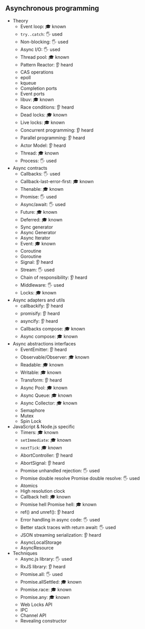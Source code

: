 ## Asynchronous programming

- Theory
  - Event loop: 🎓 known
  - `try..catch`: 🖐️ used
  - Non-blocking: 🖐️ used
  - Async I/O: 🖐️ used
  - Thread pool: 🎓 known
  - Pattern Reactor: 👂 heard
  - CAS operations
  - epoll
  - kqueue
  - Completion ports
  - Event ports
  - libuv: 🎓 known
  - Race conditions: 👂 heard
  - Dead locks: 🎓 known
  - Live locks: 🎓 known
  - Concurrent programming: 👂 heard
  - Parallel programming: 👂 heard
  - Actor Model: 👂 heard
  - Thread: 🎓 known
  - Process: 🖐️ used
- Async contracts
  - Callbacks: 🖐️ used
  - Callback-last-error-first: 🎓 known
  - Thenable: 🎓 known
  - Promise: 🖐️ used
  - Async/await: 🖐️ used
  - Future: 🎓 known
  - Deferred: 🎓 known
  - Sync generator
  - Async Generator
  - Async Iterator
  - Event: 🎓 known
  - Coroutine
  - Goroutine
  - Signal: 👂 heard
  - Stream: 🖐️ used
  - Chain of responsibility: 👂 heard
  - Middleware: 🖐️ used
  - Locks: 🎓 known
- Async adapters and utils
  - callbackify: 👂 heard
  - promisify: 👂 heard
  - asyncify: 👂 heard
  - Callbacks compose: 🎓 known
  - Async compose: 🎓 known
- Async abstractions interfaces
  - EventEmitter: 👂 heard
  - Observable/Observer: 🎓 known
  - Readable: 🎓 known
  - Writable: 🎓 known
  - Transform: 👂 heard
  - Async Pool: 🎓 known
  - Async Queue: 🎓 known
  - Async Collector: 🎓 known
  - Semaphore
  - Mutex
  - Spin Lock
- JavaScript & Node.js specific
  - Timers: 🎓 known
  - `setImmediate`: 🎓 known
  - `nextTick`: 🎓 known
  - AbortController: 👂 heard
  - AbortSignal: 👂 heard
  - Promise unhandled rejection: 🖐️ used
  - Promise double resolve Promise double resolve: 🖐️ used
  - Atomics
  - High resolution clock
  - Callback hell: 🎓 known
  - Promise hell  Promise hell: 🎓 known
  - ref() and unref(): 👂 heard
  - Error handling in async code: 🖐️ used
  - Better stack traces with return await: 🖐️ used
  - JSON streaming serialization: 👂 heard
  - AsyncLocalStorage
  - AsyncResource
- Techniques
  - Async.js library: 🖐️ used
  - RxJS library: 👂 heard
  - Promise.all: 🖐️ used
  - Promise.allSettled: 🎓 known
  - Promise.race: 🎓 known
  - Promise.any: 🎓 known
  - Web Locks API
  - IPC
  - Channel API
  - Revealing constructor
